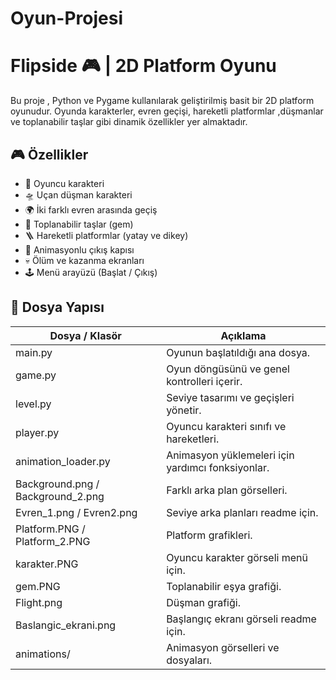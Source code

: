 # Oyun-Projesi

#  Flipside 🎮 | 2D Platform Oyunu
Bu proje , Python ve Pygame kullanılarak geliştirilmiş basit bir 2D platform oyunudur. Oyunda karakterler, evren geçişi, hareketli platformlar ,düşmanlar ve toplanabilir taşlar gibi dinamik özellikler yer almaktadır.

## 🎮 Özellikler
- 🧍 Oyuncu karakteri
- 🛸 Uçan düşman karakteri
- 🌍 İki farklı evren arasında geçiş
- 🎯 Toplanabilir taşlar (gem)
- 🪜 Hareketli platformlar (yatay ve dikey)
- 🚪 Animasyonlu çıkış kapısı
- 💀 Ölüm ve kazanma ekranları
- 🕹️ Menü arayüzü (Başlat / Çıkış)

## 📁 Dosya Yapısı
| Dosya / Klasör                        | Açıklama                                          |
| ------------------------------------- | ------------------------------------------------- |
| main.py                             | Oyunun başlatıldığı ana dosya.                    |
| game.py                             | Oyun döngüsünü ve genel kontrolleri içerir.       |
| level.py                            | Seviye tasarımı ve geçişleri yönetir.             |
| player.py                           | Oyuncu karakteri sınıfı ve hareketleri.           |
| animation_loader.py                 | Animasyon yüklemeleri için yardımcı fonksiyonlar. |
| Background.png / Background_2.png | Farklı arka plan görselleri.                      |
| Evren_1.png / Evren2.png          | Seviye arka planları readme için.                  |
| Platform.PNG / Platform_2.PNG     | Platform grafikleri.                              |
| karakter.PNG                        | Oyuncu karakter görseli menü için.                          |
| gem.PNG                             | Toplanabilir eşya grafiği.                        |
| Flight.png                          | Düşman grafiği.                                   |
| Baslangic_ekrani.png                | Başlangıç ekranı görseli readme için.                         |
| animations/                         | Animasyon görselleri ve dosyaları.                |

